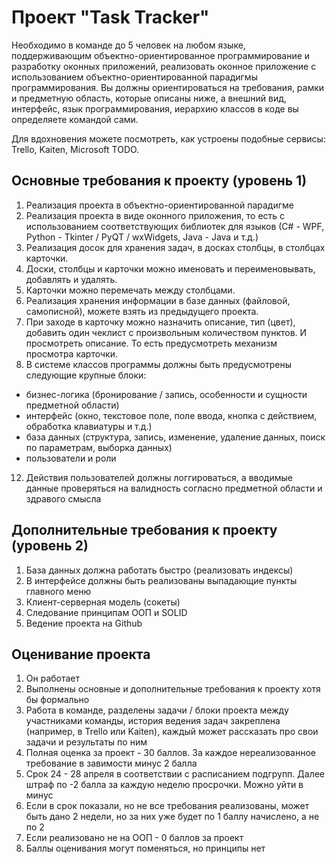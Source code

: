# Проект "Task Tracker"

Необходимо в команде до 5 человек на любом языке, поддерживающим объектно-ориентированное программирование и разработку оконных приложений, 
реализовать оконное приложение с использованием объектно-ориентированной парадигмы программирования. 
Вы должны ориентироваться на требования, рамки и предметную область, которые описаны ниже, 
а внешний вид, интерфейс, язык программирования, иерархию классов в коде вы определяете командой сами.

Для вдохновения можете посмотреть, как устроены подобные сервисы: Trello, Kaiten, Microsoft TODO.

## Основные требования к проекту (уровень 1)
1. Реализация проекта в объектно-ориентированной парадигме
2. Реализация проекта в виде оконного приложения, то есть с использованием соответствующих библиотек для языков (С# - WPF, Python - Tkinter / PyQT / wxWidgets, Java - Java и т.д.) 
3. Реализация досок для хранения задач, в досках столбцы, в столбцах карточки.
4. Доски, столбцы и карточки можно именовать и переименовывать, добавлять и удалять.
5. Карточки можно перемечать между столбцами.
6. Реализация хранения информации в базе данных (файловой, самописной), можете взять из предыдущего проекта.
7. При заходе в карточку можно назначить описание, тип (цвет), добавить один чеклист с произвольным количеством пунктов. И просмотреть описание. То есть предусмотреть механизм просмотра карточки.
11. В системе классов программы должны быть предусмотрены следующие крупные блоки: 
- бизнес-логика (бронирование / запись, особенности и сущности предметной области)
- интерфейс (окно, текстовое поле, поле ввода, кнопка с действием, обработка клавиатуры и т.д.)
- база данных (структура, запись, изменение, удаление данных, поиск по параметрам, выборка данных)
- пользователи и роли
12. Действия пользователей должны логгироваться, а вводимые данные проверяться на валидность согласно предметной области и здравого смысла

## Дополнительные требования к проекту (уровень 2)
1. База данных должна работать быстро (реализовать индексы)
2. В интерфейсе должны быть реализованы выпадающие пункты главного меню
3. Клиент-серверная модель (сокеты)
5. Следование принципам ООП и SOLID
6. Ведение проекта на Github

## Оценивание проекта
1. Он работает
2. Выполнены основные и дополнительные требования к проекту хотя бы формально
3. Работа в команде, разделены задачи / блоки проекта между участниками команды, история ведения задач закреплена (например, в Trello или Kaiten), каждый может рассказать про свои задачи и результаты по ним
4. Полная оценка за проект - 30 баллов. За каждое нереализованное требование в завимости минус 2 балла
5. Срок 24 - 28 апреля в соответствии с расписанием подгрупп. Далее штраф по -2 балла за каждую неделю просрочки. Можно уйти в минус
6. Если в срок показали, но не все требования реализованы, может быть дано 2 недели, но за них уже будет по 1 баллу начислено, а не по 2
7. Если реализовано не на ООП - 0 баллов за проект
8. Баллы оценивания могут поменяться, но принципы нет


